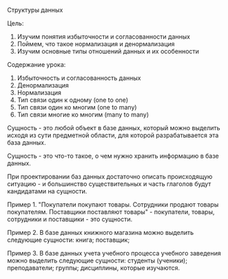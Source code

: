 Структуры данных

Цель:
1. Изучим понятия избыточности и согласованности данных
2. Поймем, что такое нормализация и денормализация 
3. Изучим основные типы отношений данных и их особенности

Содержание урока:
1. Избыточность и согласованность данных
2. Денормализация 
3. Нормализация 
4. Тип связи один к одному (one to one)
5. Тип связи один ко многим (one to many)
6. Тип связи многие ко многим (many to many)

Сущность - это любой объект в базе данных, который можно выделить исходя из сути предметной области, для которой разрабатывается эта база данных.

Сущность - это что-то такое, о чем нужно хранить информацию в базе данных.

При проектировании баз данных достаточно описать происходящую ситуацию - и большинство существительных и часть глаголов будут кандидатами на сущности.

Пример 1. "Покупатели покупают товары. Сотрудники продают товары покупателям. Поставщики поставляют товары" - покупатели, товары, сотрудники и поставщики - это сущности.

Пример 2. В базе данных книжного магазина можно выделить следующие сущности:
книга;
поставщик;

Пример 3. В базе данных учета учебного процесса учебного заведения можно выделить следующие сущности:
студенты (ученики);
преподаватели;
группы;
дисциплины, которые изучаются.